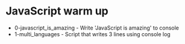 # JavaScript warm up

- 0-javascript_is_amazing - Write 'JavaScript is amazing' to console
- 1-multi_languages - Script that writes 3 lines using console log
